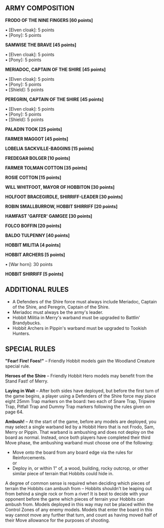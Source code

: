 ﻿## ARMY COMPOSITION

<div class="unitCard" markdown>

**FRODO OF THE NINE FINGERS [60 points]**

• [Elven cloak]: 5 points  
• [Pony]: 5 points  

**SAMWISE THE BRAVE [45 points]**

• [Elven cloak]: 5 points  
• [Pony]: 5 points  

**MERIADOC, CAPTAIN OF THE SHIRE [45 points]**

• [Elven cloak]: 5 points  
• [Pony]: 5 points  
• [Shield]: 5 points  

**PEREGRIN, CAPTAIN OF THE SHIRE [45 points]**

• [Elven cloak]: 5 points  
• [Pony]: 5 points  
• [Shield]: 5 points  

**PALADIN TOOK [25 points]**

**FARMER MAGGOT [45 points]**

**LOBELIA SACKVILLE-BAGGINS [15 points]**

**FREDEGAR BOLGER [10 points]**

**FARMER TOLMAN COTTON [35 points]**

**ROSIE COTTON [15 points]**

**WILL WHITFOOT, MAYOR OF HOBBITON [30 points]**

**HOLFOOT BRACEGIRDLE, SHIRRIFF-LEADER [30 points]**

**ROBIN SMALLBURROW, HOBBIT SHIRRIFF [20 points]**

**HAMFAST 'GAFFER' GAMGEE [30 points]**

**FOLCO BOFFIN [20 points]**

**BALDO TULPENNY [40 points]**

**HOBBIT MILITIA [4 points]**

**HOBBIT ARCHERS [5 points]**

• [War horn]: 30 points  

**HOBBIT SHIRRIFF [5 points]**

</div>

## ADDITIONAL RULES

- A Defenders of the Shire force must always include Meriadoc, Captain of the Shire, and Peregrin, Captain of the Shire.
- Meriadoc must always be the army's leader.
- Hobbit Militia in Merry's warband must be upgraded to Battlin' Brandybucks.
- Hobbit Archers in Pippin's warband must be upgraded to Tookish Hunters.

## SPECIAL RULES

**"Fear! Fire! Foes!"** – Friendly Hobbit models gain the Woodland Creature special rule.

**Heroes of the Shire** – Friendly Hobbit Hero models may benefit from the Stand Fast! of Merry.

**Laying in Wait** – After both sides have deployed, but before the first turn of the game begins, a player using a Defenders of the Shire force may place eight 25mm Trap markers on the board: two each of Snare Trap, Tripwire Trap, Pitfall Trap and Dummy Trap markers following the rules given on page 64.

**Ambush!** – At the start of the game, before any models are deployed, you may select a single warband led by a Hobbit Hero that is not Frodo, Sam, Merry or Pippin. That warband is ambushing and does not deploy on the board as normal. Instead, once both players have completed their third Move phase, the ambushing warband must choose one of the following:

- Move onto the board from any board edge via the rules for Reinforcements.  
or  
- Deploy in, or within 1" of, a wood, building, rocky outcrop, or other similar piece of terrain that Hobbits could hide in.  

A degree of common sense is required when deciding which pieces of terrain the Hobbits can ambush from – Hobbits shouldn't be leaping out from behind a single rock or from a river! It is best to decide with your opponent before the game which pieces of terrain your Hobbits can ambush from. Models deployed in this way may not be placed within the Control Zones of any enemy models. Models that enter the board in this way cannot move any further that turn, and count as having moved half of their Move allowance for the purposes of shooting.
